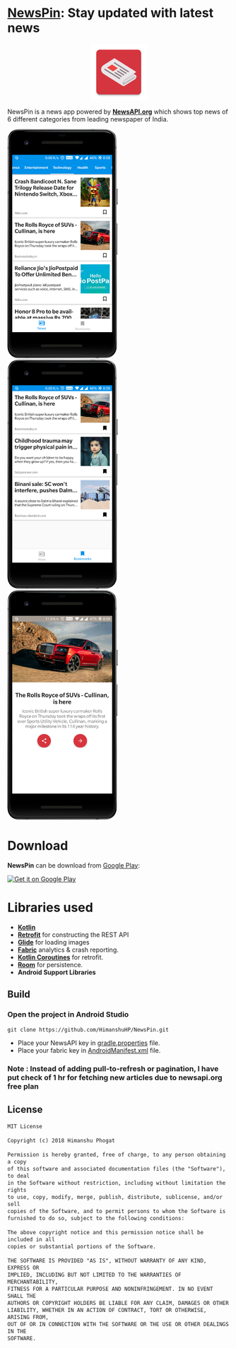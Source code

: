 # [NewsPin](https://bit.ly/2Iy3jwz): Stay updated with latest news
<p align="center"><img src="./.github/icon.png" width="128px"/></p>

NewsPin is a news app powered by <a href="https://newsapi.org/"><b>NewsAPI.org</b></a> which shows top news of 6 different categories from leading newspaper of India.

<img src="./.github/screenshots/enter_photo.png" width="250px"/> &nbsp;&nbsp;&nbsp;
<img src="./.github/screenshots/bookmarks_photo.png" width="250px"/> &nbsp;&nbsp;&nbsp;
<img src="./.github/screenshots/news_detial.png" width="250px"/> &nbsp;&nbsp;&nbsp;

# Download

**NewsPin** can be download from [Google Play](https://bit.ly/2Iy3jwz):

<a href="https://bit.ly/2Iy3jwz" target="_blank"><img alt="Get it on Google Play" src="https://play.google.com/intl/en_us/badges/images/generic/en-play-badge.png" height="80"/></a>

# Libraries used
- [**Kotlin**](https://github.com/JetBrains/kotlin) 
- [**Retrofit**](https://github.com/square/retrofit) for constructing the REST API
- [**Glide**](https://github.com/bumptech/glide) for loading images
- [**Fabric**](https://fabric.io/kits/android/crashlytics) analytics & crash reporting.
- [**Kotlin Coroutines**](https://github.com/Kotlin/kotlinx.coroutines) for retrofit.
- [**Room**](https://developer.android.com/topic/libraries/architecture/room) for persistence.
- **Android Support Libraries**

## Build
### Open the project in Android Studio
```
git clone https://github.com/HimanshuHP/NewsPin.git
```
- Place your NewsAPI key in [gradle.properties](https://github.com/HimanshuHP/NewsPin/blob/master/gradle.properties) file.<br/>
- Place your fabric key in [AndroidManifest.xml](https://github.com/HimanshuHP/NewsPin/blob/master/app/src/main/AndroidManifest.xml) file.

### Note : Instead of adding pull-to-refresh or pagination, I have put check of 1 hr for fetching new articles due to newsapi.org free plan

## License

    MIT License

    Copyright (c) 2018 Himanshu Phogat

    Permission is hereby granted, free of charge, to any person obtaining a copy
    of this software and associated documentation files (the "Software"), to deal
    in the Software without restriction, including without limitation the rights
    to use, copy, modify, merge, publish, distribute, sublicense, and/or sell
    copies of the Software, and to permit persons to whom the Software is
    furnished to do so, subject to the following conditions:

    The above copyright notice and this permission notice shall be included in all
    copies or substantial portions of the Software.

    THE SOFTWARE IS PROVIDED "AS IS", WITHOUT WARRANTY OF ANY KIND, EXPRESS OR
    IMPLIED, INCLUDING BUT NOT LIMITED TO THE WARRANTIES OF MERCHANTABILITY,
    FITNESS FOR A PARTICULAR PURPOSE AND NONINFRINGEMENT. IN NO EVENT SHALL THE
    AUTHORS OR COPYRIGHT HOLDERS BE LIABLE FOR ANY CLAIM, DAMAGES OR OTHER
    LIABILITY, WHETHER IN AN ACTION OF CONTRACT, TORT OR OTHERWISE, ARISING FROM,
    OUT OF OR IN CONNECTION WITH THE SOFTWARE OR THE USE OR OTHER DEALINGS IN THE
    SOFTWARE.
